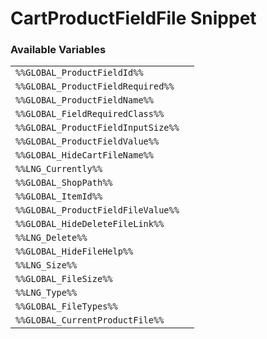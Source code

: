 # CartProductFieldFile Snippet

### Available Variables
|||
|---|---|
| `%%GLOBAL_ProductFieldId%%` |
| `%%GLOBAL_ProductFieldRequired%%` |
| `%%GLOBAL_ProductFieldName%%` |
| `%%GLOBAL_FieldRequiredClass%%` |
| `%%GLOBAL_ProductFieldInputSize%%` |
| `%%GLOBAL_ProductFieldValue%%` |
| `%%GLOBAL_HideCartFileName%%` |
| `%%LNG_Currently%%` |
| `%%GLOBAL_ShopPath%%` |
| `%%GLOBAL_ItemId%%` |
| `%%GLOBAL_ProductFieldFileValue%%` |
| `%%GLOBAL_HideDeleteFileLink%%` |
| `%%LNG_Delete%%` |
| `%%GLOBAL_HideFileHelp%%` |
| `%%LNG_Size%%` |
| `%%GLOBAL_FileSize%%` |
| `%%LNG_Type%%` |
| `%%GLOBAL_FileTypes%%` |
| `%%GLOBAL_CurrentProductFile%%` |

